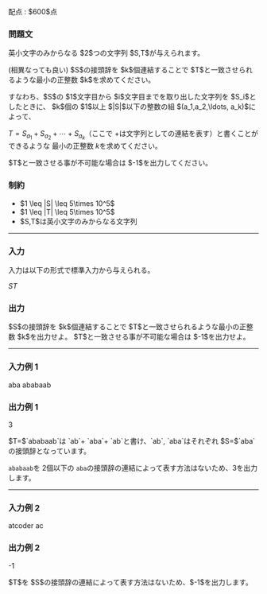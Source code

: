 
<div>

<span>

<span>

<p>
配点 : $600$点
</p>

<div>

<section>

### **問題文**

<p>
英小文字のみからなる $2$つの文字列 $S,T$が与えられます。
</p>

<p>
(相異なっても良い) $S$の接頭辞を $k$個連結することで $T$と一致させられるような最小の正整数 $k$を求めてください。
</p>

<p>
すなわち、$S$の $1$文字目から $i$文字目までを取り出した文字列を $S_i$としたときに、
$k$個の $1$以上 $|S|$以下の整数の組 $(a_1,a_2,\ldots, a_k)$によって、

$T=S_{a_1}+S_{a_2}+\cdots +S_{a_k}$（ここで $+$は文字列としての連結を表す）と書くことができるような
最小の正整数 $k$を求めてください。
</p>

<p>
$T$と一致させる事が不可能な場合は $-1$を出力してください。
</p>

</section>

</div>

<div>

<section>

### **制約**

<ul>

<li>
$1 \leq |S| \leq 5\times 10^5$
</li>

<li>
$1 \leq |T| \leq 5\times 10^5$
</li>

<li>
$S,T$は英小文字のみからなる文字列
</li>

</ul>

</section>

</div>

---

<div>

<div>

<section>

### **入力**

<p>
入力は以下の形式で標準入力から与えられる。
</p>

<div>

$S$$T$
</div>

</section>

</div>

<div>

<section>

### **出力**

<p>
$S$の接頭辞を $k$個連結することで $T$と一致させられるような最小の正整数 $k$を出力せよ。
$T$と一致させる事が不可能な場合は $-1$を出力せよ。
</p>

</section>

</div>

</div>

---

<div>

<section>

### **入力例 1**

<div>

aba
ababaab

</div>

</section>

</div>

<div>

<section>

### **出力例 1**

<div>

3

</div>

<p>
$T=$`ababaab`は `ab`+ `aba`+ `ab`と書け、`ab`, `aba`はそれぞれ $S=$`aba`の接頭辞となっています。

`ababaab`を $2$個以下の `aba`の接頭辞の連結によって表す方法はないため、$3$を出力します。
</p>

</section>

</div>

---

<div>

<section>

### **入力例 2**

<div>

atcoder
ac

</div>

</section>

</div>

<div>

<section>

### **出力例 2**

<div>

-1

</div>

<p>
$T$を $S$の接頭辞の連結によって表す方法はないため、$-1$を出力します。
</p>

</section>

</div>

</span>

</span>

</div>
